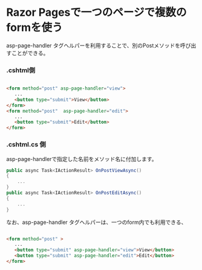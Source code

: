 # Razor Pagesで一つのページで複数のformを使う

asp-page-handler タグヘルパーを利用することで、別のPostメソッドを呼び出すことができる。

### .cshtml側

```html

<form method="post" asp-page-handler="view">
   ...
   <button type="submit">View</button>
</form>  
<form method="post"  asp-page-handler="edit">
   ...
   <button type="submit">Edit</button>
</form>  
```

### .cshtml.cs 側

asp-page-handlerで指定した名前をメソッド名に付加します。


```cs
public async Task<IActionResult> OnPostViewAsync()
{
    ...
}
public async Task<IActionResult> OnPostEditAsync()
{
    ...
}
```

なお、asp-page-handler タグヘルパーは、一つのform内でも利用できる、

```html

<form method="post" >
   ...
   <button type="submit" asp-page-handler="view">View</button>
   <button type="submit" asp-page-handler="edit">Edit</button>
</form>  
```
